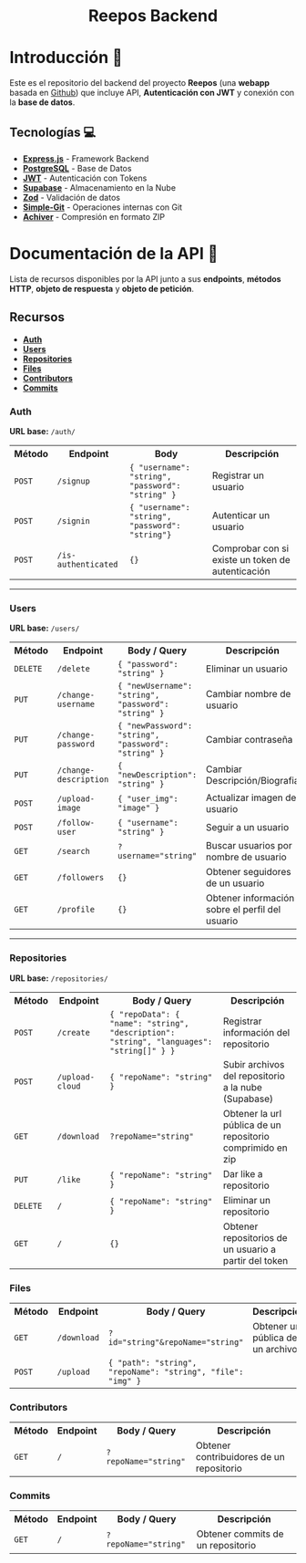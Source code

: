 <h1 align="center">Reepos Backend</h1>

# Introducción 🚀

Este es el repositorio del backend del proyecto **Reepos** (una **webapp** basada en [Github](https://github.com)) que 
incluye API, **Autenticación con JWT** y conexión con la **base de datos**.

## Tecnologías 💻️

- **[Express.js](https://expressjs.com)** - Framework Backend
- **[PostgreSQL](https://www.postgresql.org/)** - Base de Datos
- **[JWT](https://jwt.io/)** - Autenticación con Tokens
- **[Supabase](https://supabase.com)** - Almacenamiento en la Nube
- **[Zod](https://zod.dev/)** - Validación de datos
- **[Simple-Git](https://www.npmjs.com/package/simple-git)** - Operaciones internas con Git
- **[Achiver](https://www.npmjs.com/package/archiver)** - Compresión en formato ZIP

# Documentación de la API 📔

Lista de recursos disponibles por la API junto a sus **endpoints**, **métodos HTTP**, **objeto de respuesta** y 
**objeto de petición**.

## Recursos

- **[Auth](#auth)**
- **[Users](#users)**
- **[Repositories](#repositories)**
- **[Files](#files)**
- **[Contributors](#contributors)**
- **[Commits](#commits)**

### Auth

**URL base:** `/auth/`

<table>
    <th>Método</th>
    <th>Endpoint</th>
    <th>Body</th>
    <th>Descripción</th>
    <tr>
        <td><code>POST</code></td>
        <td><code>/signup</code></td>
        <td>
            <code>{ "username": "string", "password": "string" }</code>
        </td>
        <td>Registrar un usuario</td>
    </tr>
    <tr>
        <td><code>POST</code></td>
        <td><code>/signin</code></td>
        <td>
            <code>{ "username": "string", "password": "string"}</code>
        </td>
        <td>Autenticar un usuario</td>
    </tr>
    <tr>
        <td><code>POST</code></td>
        <td><code>/is-authenticated</code></td>
        <td>
            <code>{}</code>
        </td>
        <td>Comprobar con si existe un token de autenticación</td>
    </tr>
</table>

---

### Users

**URL base:** `/users/`

<table>
    <th>Método</th>
    <th>Endpoint</th>
    <th>Body / Query</th>
    <th>Descripción</th>
    <tr>
        <td><code>DELETE</code></td>
        <td><code>/delete</code></td>
        <td><code>{ "password": "string" }</code></td>
        <td>Eliminar un usuario</td>
    </tr>
    <tr>
        <td><code>PUT</code></td>
        <td><code>/change-username</code></td>
        <td><code>{ "newUsername": "string", "password": "string" }</code></td>
        <td>Cambiar nombre de usuario</td>
    </tr>
    <tr>
        <td><code>PUT</code></td>
        <td><code>/change-password</code></td>
        <td><code>{ "newPassword": "string", "password": "string" }</code></td>
        <td>Cambiar contraseña</td>
    </tr>
    <tr>
        <td><code>PUT</code></td>
        <td><code>/change-description</code></td>
        <td><code>{ "newDescription": "string" }</code></td>
        <td>Cambiar Descripción/Biografia</td>
    </tr>
    <tr>
        <td><code>POST</code></td>
        <td><code>/upload-image</code></td>
        <td><code>{ "user_img": "image" }</code></td>
        <td>Actualizar imagen de usuario</td>
    </tr>
    <tr>
        <td><code>POST</code></td>
        <td><code>/follow-user</code></td>
        <td><code>{ "username": "string" }</code></td>
        <td>Seguir a un usuario</td>
    </tr>
    <tr>
        <td><code>GET</code></td>
        <td><code>/search</code></td>
        <td><code>?username="string"</code></td>
        <td>Buscar usuarios por nombre de usuario</td>
    </tr>
    <tr>
        <td><code>GET</code></td>
        <td><code>/followers</code></td>
        <td><code>{}</code></td>
        <td>Obtener seguidores de un usuario</td>
    </tr>
    <tr>
        <td><code>GET</code></td>
        <td><code>/profile</code></td>
        <td><code>{}</code></td>
        <td>Obtener información sobre el perfil del usuario</td>
    </tr>
</table>

---

### Repositories

**URL base:** `/repositories/`

<table>
    <th>Método</th>
    <th>Endpoint</th>
    <th>Body / Query</th>
    <th>Descripción</th>
    <tr>
        <td><code>POST</code></td>        
        <td><code>/create</code></td>
        <td><code>{ "repoData": { "name": "string", "description": "string", "languages": "string[]" } }</code></td>
        <td>Registrar información del repositorio</td>
    </tr>
    <tr>
        <td><code>POST</code></td>
        <td><code>/upload-cloud</code></td>
        <td><code>{ "repoName": "string" }</code></td>
        <td>Subir archivos del repositorio a la nube (Supabase)</td>
    </tr>
    <tr>
        <td><code>GET</code></td>
        <td><code>/download</code></td>
        <td><code>?repoName="string"</code></td>
        <td>Obtener la url pública de un repositorio comprimido en zip</td>
    </tr>
    <tr>
        <td><code>PUT</code></td>
        <td><code>/like</code></td>
        <td><code>{ "repoName": "string" }</code></td>
        <td>Dar like a repositorio</td>
    </tr>
    <tr>
        <td><code>DELETE</code></td>
        <td><code>/</code></td>
        <td><code>{ "repoName": "string" }</code></td>
        <td>Eliminar un repositorio</td>
    </tr>
    <tr>
        <td><code>GET</code></td>
        <td><code>/</code></td>
        <td><code>{}</code></td>
        <td>Obtener repositorios de un usuario a partir del token</td>
    </tr>
</table>

### Files

<table>
    <th>Método</th>
    <th>Endpoint</th>
    <th>Body / Query</th>
    <th>Descripción</th>
    <tr>
        <td><code>GET</code></td>
        <td><code>/download</code></td>
        <td><code>?id="string"&repoName="string"</code></td>
        <td>Obtener url pública de un archivo</td>
    </tr>
    <tr>
        <td><code>POST</code></td>
        <td><code>/upload</code></td>
        <td><code>{ "path": "string", "repoName": "string", "file": "img" }</code></td>
    </tr>
</table>


### Contributors

<table>
    <th>Método</th>
    <th>Endpoint</th>
    <th>Body / Query</th>
    <th>Descripción</th>
    <tr>
        <td><code>GET</code></td>
        <td><code>/</code></td>
        <td><code>?repoName="string"</code></td>
        <td>Obtener contribuidores de un repositorio</td>
    </tr>
</table>

### Commits

<table>
    <th>Método</th>
    <th>Endpoint</th>
    <th>Body / Query</th>
    <th>Descripción</th>
    <tr>
        <td><code>GET</code></td>
        <td><code>/</code></td>
        <td><code>?repoName="string"</code></td>
        <td>Obtener commits de un repositorio</td>
    </tr>
</table>
